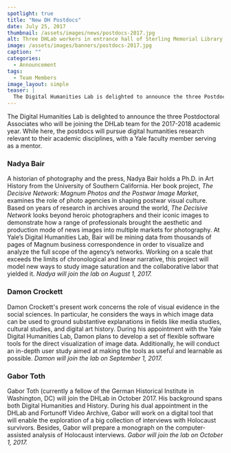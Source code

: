 ```yaml
---
spotlight: true
title: "New DH Postdocs"
date: July 25, 2017
thumbnail: /assets/images/news/postdocs-2017.jpg
alt: Three DHLab workers in entrance hall of Sterling Memorial Library.
image: /assets/images/banners/postdocs-2017.jpg
caption: ""
categories: 
  - Announcement
tags: 
  - Team Members
image_layout: simple
teaser: |
  The Digital Humanities Lab is delighted to announce the three Postdoctoral Associates who will be joining the DHLab team for the 2017-2018 academic year. While here, the postdocs will pursue digital humanities research relevant to their academic disciplines, with a Yale faculty member serving as a mentor.
---
```


The Digital Humanities Lab is delighted to announce the three Postdoctoral Associates who will be joining the DHLab team for the 2017-2018 academic year. While here, the postdocs will pursue digital humanities research relevant to their academic disciplines, with a Yale faculty member serving as a mentor.

### Nadya Bair 
A historian of photography and the press, Nadya Bair holds a Ph.D. in Art History from the University of Southern California. Her book project, *The Decisive Network: Magnum Photos and the Postwar Image Market*, examines the role of photo agencies in shaping postwar visual culture. Based on years of research in archives around the world, *The Decisive Network* looks beyond heroic photographers and their iconic images to demonstrate how a range of professionals brought the aesthetic and production mode of news images into multiple markets for photography. At Yale’s Digital Humanities Lab, Bair will be mining data from thousands of pages of Magnum business correspondence in order to visualize and analyze the full scope of the agency’s networks. Working on a scale that exceeds the limits of chronological and linear narrative, this project will model new ways to study image saturation and the collaborative labor that yielded it.
*Nadya will join the lab on August 1, 2017.*


### Damon Crockett
Damon Crockett's present work concerns the role of visual evidence in the social sciences. In particular, he considers the ways in which image data can be used to ground substantive explanations in fields like media studies, cultural studies, and digital art history. During his appointment with the Yale Digital Humanities Lab, Damon plans to develop a set of flexible software tools for the direct visualization of image data. Additionally, he will conduct an in-depth user study aimed at making the tools as useful and learnable as possible.
*Damon will join the lab on September 1, 2017.*


### Gabor Toth
Gabor Toth (currently a fellow of the German Historical Institute in Washington, DC) will join the DHLab in October 2017. His background spans both Digital Humanities and History. During his dual appointment in the DHLab and Fortunoff Video Archive, Gabor will work on a digital tool that will enable the exploration of a big collection of interviews with Holocaust survivors. Besides, Gabor will prepare a monograph on the computer-assisted analysis of Holocaust interviews.
*Gabor will join the lab on October 1, 2017.*